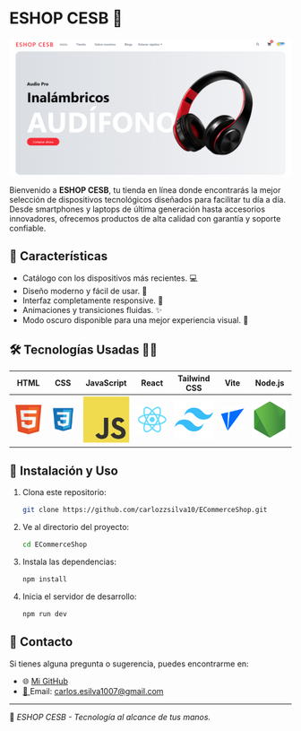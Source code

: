 # ESHOP CESB 🚀

[![ESHOP CESB](./src/assets/imagen-preview.png)](https://eshop-cesb.netlify.app/)

Bienvenido a **ESHOP CESB**, tu tienda en línea donde encontrarás la mejor selección de dispositivos tecnológicos diseñados para facilitar tu día a día. Desde smartphones y laptops de última generación hasta accesorios innovadores, ofrecemos productos de alta calidad con garantía y soporte confiable.

## 🌟 Características

- Catálogo con los dispositivos más recientes. 💻
- Diseño moderno y fácil de usar. 🎨
- Interfaz completamente responsive. 📱
- Animaciones y transiciones fluidas. ✨
- Modo oscuro disponible para una mejor experiencia visual. 🌙

## 🛠️ Tecnologías Usadas 👨‍💻

| HTML | CSS | JavaScript | React | Tailwind CSS | Vite | Node.js |
|------|-----|-----------|-------|-------------|------|---------|
| ![HTML](https://raw.githubusercontent.com/devicons/devicon/master/icons/html5/html5-original.svg) | ![CSS](https://raw.githubusercontent.com/devicons/devicon/master/icons/css3/css3-original.svg) | ![JavaScript](https://raw.githubusercontent.com/devicons/devicon/master/icons/javascript/javascript-original.svg) | ![React](https://raw.githubusercontent.com/devicons/devicon/master/icons/react/react-original.svg) | ![TailwindCSS](https://raw.githubusercontent.com/devicons/devicon/master/icons/tailwindcss/tailwindcss-original.svg) | ![Vite](https://raw.githubusercontent.com/devicons/devicon/master/icons/vite/vite-original.svg) | ![Node.js](https://raw.githubusercontent.com/devicons/devicon/master/icons/nodejs/nodejs-original.svg) |

## 📌 Instalación y Uso

1. Clona este repositorio:
   ```bash
   git clone https://github.com/carlozzsilva10/ECommerceShop.git
   ```
2. Ve al directorio del proyecto:
   ```bash
   cd ECommerceShop
   ```
3. Instala las dependencias:
   ```bash
   npm install
   ```
4. Inicia el servidor de desarrollo:
   ```bash
   npm run dev
   ```

## 📩 Contacto

Si tienes alguna pregunta o sugerencia, puedes encontrarme en:

- 🌐 [Mi GitHub](https://github.com/carlozzsilva10)
- [📧 ](https://github.com/carlozzsilva10)Email: [carlos.esilva1007@gmail.com](mailto\:tuemail@ejemplo.com)

---

📌 *ESHOP CESB - Tecnología al alcance de tus manos.*